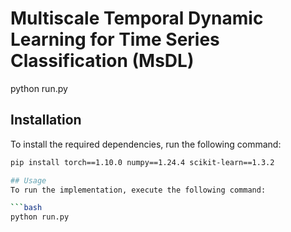 # Multiscale Temporal Dynamic Learning for Time Series Classification (MsDL)
python run.py


## Installation
To install the required dependencies, run the following command:

```bash
pip install torch==1.10.0 numpy==1.24.4 scikit-learn==1.3.2

## Usage
To run the implementation, execute the following command:

```bash
python run.py
